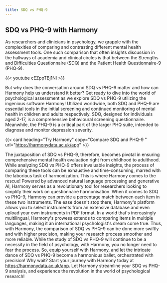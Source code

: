 ```yaml
---
title: SDQ vs PHQ-9
---
```


## SDQ vs PHQ-9 with Harmony

As researchers and clinicians in psychology, we grapple with the complexities of comparing and contrasting different mental health assessment tools. One such comparison that often insights discussion in the hallways of academia and clinical circles is that between the Strengths and Difficulties Questionnaire (SDQ) and the Patient Health Questionnaire-9 (PHQ-9).


{{< youtube cEZppTBj1NI >}}


But why does the conversation around SDQ vs PHQ-9 matter and how can Harmony help us understand it better? Get ready to dive into the world of psychological assessment as we explore SDQ vs PHQ-9 utilizing the ingenious software Harmony! Utilized worldwide, both SDQ and PHQ-9 are essential tools in the initial screening and continued monitoring of mental health in children and adults respectively. SDQ, designed for individuals aged 2-17, is a comprehensive behavioural screening questionnaire. Meanwhile, the PHQ-9 is a critical part of the larger PHQ suite, intended to diagnose and monitor depression severity.

{{< card heading="Try Harmony" copy="Compare SDQ and PHQ-9 " url="https://harmonydata.ac.uk/app" >}}


The juxtaposition of SDQ vs PHQ-9, therefore, becomes pivotal in ensuring comprehensive mental health evaluation right from childhood to adulthood. While analyzing SDQ vs PHQ-9 offers invaluable insights, the process of comparing these tools can be exhaustive and time-consuming, marred with the laborious task of harmonization. This is where Harmony comes to the rescue! Powered by advanced natural language processing and generative AI, Harmony serves as a revolutionary tool for researchers looking to simplify their work on questionnaire harmonisation. When it comes to SDQ vs PHQ-9, Harmony can provide a percentage match between each item in these two instruments. The ease doesn't stop there; Harmony's platform allows you to select instruments from an extensive database and even upload your own instruments in PDF format. In a world that's increasingly multilingual, Harmony's prowess extends to comparing items in multiple languages, making it an international psychologist's dream come true. Thus, with Harmony, the comparison of SDQ vs PHQ-9 can be done more swiftly and with higher precision, making your research process smoother and more reliable. While the study of SDQ vs PHQ-9 will continue to be a necessity in the field of psychology, with Harmony, you no longer need to fear the process. So, equip yourself with Harmony, and let the intricate dance of SDQ vs PHQ-9 become a harmonious ballet, orchestrated with precision! Why wait? Start your journey with Harmony today at https://harmonydata.ac.uk/app. Let Harmony streamline your SDQ vs PHQ-9 analysis, and experience the revolution in the world of psychological research!


